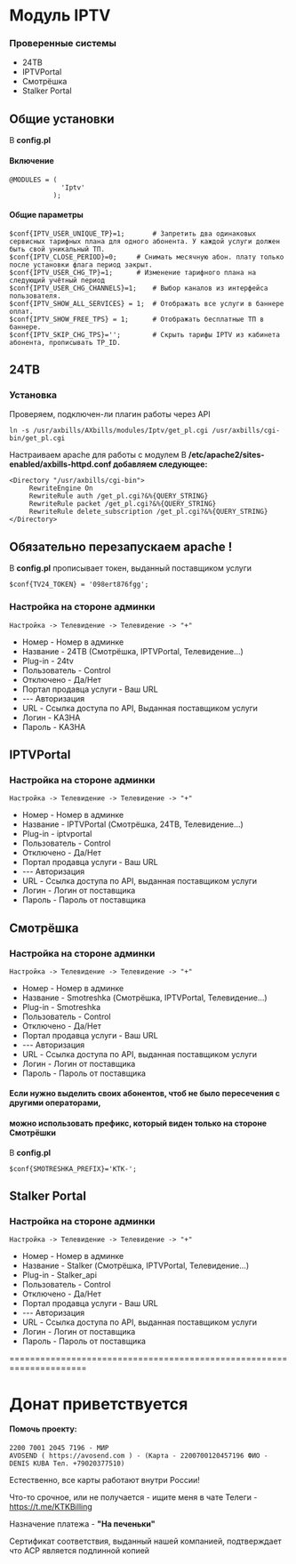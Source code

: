 # Модуль IPTV
### Проверенные системы
- 24ТВ
- IPTVPortal
- Смотрёшка
- Stalker Portal

## Общие установки
В **config.pl**

#### Включение
```
@MODULES = (
             'Iptv'
           );
```
#### Общие параметры
```
$conf{IPTV_USER_UNIQUE_TP}=1;		# Запретить два одинаковых сервисных тарифных плана для одного абонента. У каждой услуги должен быть свой уникальный ТП.
$conf{IPTV_CLOSE_PERIOD}=0;		# Снимать месячную абон. плату только после установки флага период закрыт. 
$conf{IPTV_USER_CHG_TP}=1;		# Изменение тарифного плана на следующий учётный период
$conf{IPTV_USER_CHG_CHANNELS}=1;	# Выбор каналов из интерфейса пользователя.
$conf{IPTV_SHOW_ALL_SERVICES} = 1;	# Отображать все услуги в баннере оплат.
$conf{IPTV_SHOW_FREE_TPS} = 1;		# Отображать бесплатные ТП в баннере.
$conf{IPTV_SKIP_CHG_TPS}='';		# Скрыть тарифы IPTV из кабинета абонента, прописывать TP_ID.

```
## 24ТВ
### Установка
Проверяем, подключен-ли плагин работы через API
```
ln -s /usr/axbills/AXbills/modules/Iptv/get_pl.cgi /usr/axbills/cgi-bin/get_pl.cgi
```
Настраиваем apache для работы с модулем
В **/etc/apache2/sites-enabled/axbills-httpd.conf добавляем следующее:**
```
<Directory "/usr/axbills/cgi-bin">
     RewriteEngine On
     RewriteRule auth /get_pl.cgi?&%{QUERY_STRING}
     RewriteRule packet /get_pl.cgi?&%{QUERY_STRING}
     RewriteRule delete_subscription /get_pl.cgi?&%{QUERY_STRING}
</Directory>
```
## Обязательно перезапускаем apache !
В **config.pl** прописывает токен, выданный поставщиком услуги
```
$conf{TV24_TOKEN} = '098ert876fgg'; 
```
### Настройка на стороне админки
```
Настройка -> Телевидение -> Телевидение -> "+"
```
- Номер				- Номер в админке
- Название			- 24ТВ (Смотрёшка, IPTVPortal, Телевидение...)
- Plug-in			- 24tv
- Пользователь			- Control
- Отключено			- Да/Нет
- Портал продавца услуги	- Ваш URL
- --- Авторизация
- URL				- Ссылка доступа по API, Выданная поставщиком услуги
- Логин				- KA3HA
- Пароль			- KA3HA

## IPTVPortal
### Настройка на стороне админки
```
Настройка -> Телевидение -> Телевидение -> "+"
```
- Номер				- Номер в админке
- Название			- IPTVPortal (Смотрёшка, 24ТВ, Телевидение...)
- Plug-in			- iptvportal
- Пользователь			- Control
- Отключено			- Да/Нет
- Портал продавца услуги	- Ваш URL
- --- Авторизация
- URL				- Ссылка доступа по API, выданная поставщиком услуги
- Логин				- Логин от поставщика
- Пароль			- Пароль от поставщика

## Смотрёшка
### Настройка на стороне админки
```
Настройка -> Телевидение -> Телевидение -> "+"
```
- Номер				- Номер в админке
- Название			- Smotreshka (Смотрёшка, IPTVPortal, Телевидение...)
- Plug-in			- Smotreshka
- Пользователь			- Control
- Отключено			- Да/Нет
- Портал продавца услуги	- Ваш URL
- --- Авторизация
- URL				- Ссылка доступа по API, выданная поставщиком услуги
- Логин				- Логин от поставщика
- Пароль			- Пароль от поставщика

#### Если нужно выделить своих абонентов, чтоб не было пересечения с другими операторами,
#### можно использовать префикс, который виден только на стороне Смотрёшки
В **config.pl**
```
$conf{SMOTRESHKA_PREFIX}='KTK-'; 
```

## Stalker Portal
### Настройка на стороне админки
```
Настройка -> Телевидение -> Телевидение -> "+"
```
- Номер                         - Номер в админке
- Название                      - Stalker (Смотрёшка, IPTVPortal, Телевидение...)
- Plug-in                       - Stalker_api
- Пользователь                  - Control
- Отключено                     - Да/Нет
- Портал продавца услуги        - Ваш URL
- --- Авторизация
- URL                           - Ссылка доступа по API, выданная поставщиком услуги
- Логин                         - Логин от поставщика
- Пароль                        - Пароль от поставщика


=====================================================================

# Донат приветствуется

#### Помочь проекту:
```
2200 7001 2045 7196 - МИР
AVOSEND ( https://avosend.com ) - (Карта - 2200700120457196 ФИО - DENIS KUBA Тел. +79020377510)
```
Естественно, все карты работают внутри России!

Что-то срочное, или не получается - ищите меня в чате Телеги - https://t.me/KTKBilling 

Назначение платежа - **"На печеньки"**

Сертификат соответствия, выданный нашей компанией, подтверждает что АСР является подлинной копией
